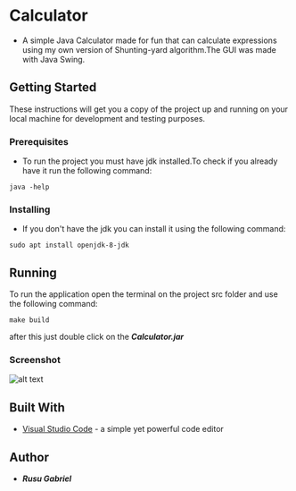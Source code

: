 # Calculator
* A simple Java Calculator made for fun that can calculate expressions using my own version of Shunting-yard 
 algorithm.The GUI was made with Java Swing.

## Getting Started
These instructions will get you a copy of the project up and running on your local machine for development and testing purposes. 

### Prerequisites
* To run the project you must have jdk installed.To check if you already have it run the following command:
```
java -help
```

### Installing
* If you don't have the jdk you can install it using the following command:
```
sudo apt install openjdk-8-jdk
```

## Running
To run the application open the terminal on the project src folder and use the following command:
```
make build
```
after this just double click on the ***Calculator.jar***
 ### Screenshot
 
![alt text](https://github.com/RusuGabriel/Calculator/blob/master/Resources/Calculator.png)

## Built With
* [Visual Studio Code](https://code.visualstudio.com/) - a simple yet powerful code editor

## Author
* ***Rusu Gabriel***
